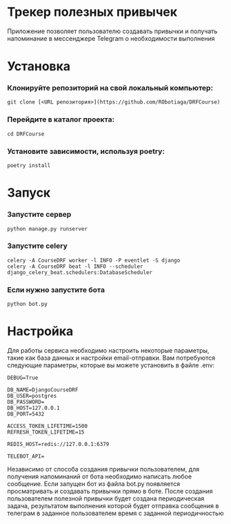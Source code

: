 # Трекер полезных привычек 

Приложение позволяет пользователю создавать привычки и получать напоминание в мессенджере Telegram о необходимости 
выполнения 

# Установка
### Клонируйте репозиторий на свой локальный компьютер:
`git clone [<URL репозитория>](https://github.com/RObotiaga/DRFCourse)`

### Перейдите в каталог проекта:
`cd DRFCourse`

### Установите зависимости, используя poetry:
`poetry install`
# Запуск
### Запустите сервер 
`python manage.py runserver`
### Запустите celery
```
celery -A CourseDRF worker -l INFO -P eventlet -S django
celery -A CourseDRF beat -l INFO --scheduler django_celery_beat.schedulers:DatabaseScheduler
```
### Если нужно запустите бота
`python bot.py`
# Настройка
Для работы сервиса необходимо настроить некоторые параметры, такие как база данных и настройки email-отправки. Вам потребуются следующие параметры, которые вы можете установить в файле .env:
```
DEBUG=True

DB_NAME=DjangoCourseDRF
DB_USER=postgres
DB_PASSWORD=
DB_HOST=127.0.0.1
DB_PORT=5432

ACCESS_TOKEN_LIFETIME=1500
REFRESH_TOKEN_LIFETIME=15

REDIS_HOST=redis://127.0.0.1:6379

TELEBOT_API=
```
Независимо от способа создания привычки пользователем, для получения напоминаний от бота необходимо написать любое сообщение.
Если запущен бот из файла bot.py появляется просматривать и создавать привычки прямо в боте.
После создания пользователем полезной привычки будет создана периодическая задача, результатом выполнения которой будет 
отправка сообщения в телеграм в заданное пользователем время с заданной периодичностью
